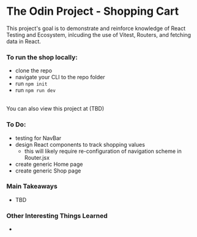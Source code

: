 # The Odin Project - Shopping Cart
This project's goal is to demonstrate and reinforce knowledge of React Testing and Ecosystem, inlcuding the use of Vitest, Routers, and fetching data in React.

### To run the shop locally:
- clone the repo
- navigate your CLI to the repo folder
- run ```npm init```
- run ```npm run dev```
<br>
You can also view this project at (TBD)

### To Do: 
- testing for NavBar
- design React components to track shopping values
  - this will likely require re-configuration of navigation scheme in Router.jsx
- create generic Home page
- create generic Shop page

### Main Takeaways
- TBD

### Other Interesting Things Learned
- 